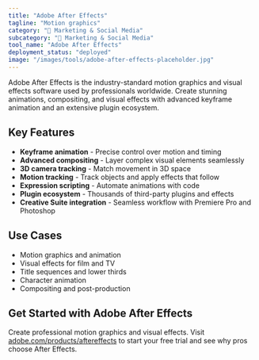 ```yaml
---
title: "Adobe After Effects"
tagline: "Motion graphics"
category: "📱 Marketing & Social Media"
subcategory: "📱 Marketing & Social Media"
tool_name: "Adobe After Effects"
deployment_status: "deployed"
image: "/images/tools/adobe-after-effects-placeholder.jpg"
---
```

Adobe After Effects is the industry-standard motion graphics and visual effects software used by professionals worldwide. Create stunning animations, compositing, and visual effects with advanced keyframe animation and an extensive plugin ecosystem.

## Key Features

- **Keyframe animation** - Precise control over motion and timing
- **Advanced compositing** - Layer complex visual elements seamlessly
- **3D camera tracking** - Match movement in 3D space
- **Motion tracking** - Track objects and apply effects that follow
- **Expression scripting** - Automate animations with code
- **Plugin ecosystem** - Thousands of third-party plugins and effects
- **Creative Suite integration** - Seamless workflow with Premiere Pro and Photoshop

## Use Cases

- Motion graphics and animation
- Visual effects for film and TV
- Title sequences and lower thirds
- Character animation
- Compositing and post-production

## Get Started with Adobe After Effects

Create professional motion graphics and visual effects. Visit [adobe.com/products/aftereffects](https://www.adobe.com/products/aftereffects.html) to start your free trial and see why pros choose After Effects.